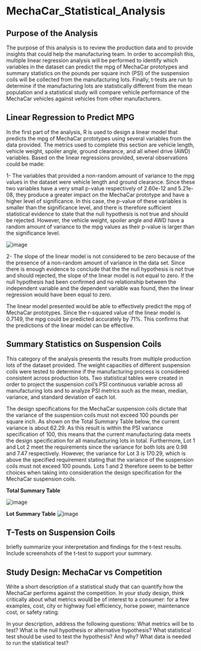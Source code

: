 # MechaCar_Statistical_Analysis

## Purpose of the Analysis

The purpose of this analysis is to review the production data and to provide insights that could help the manufacturing team. In order to accomplish this, multiple linear regression analysis will be performed to identify which variables in the dataset can predict the mpg of MechaCar prototypes and summary statistics on the pounds per square inch (PSI) of the suspension coils will be collected from the manufacturing lots. Finally, t-tests are run to determine if the manufacturing lots are statistically different from the mean population and a statistical study will compare vehicle performance of the MechaCar vehicles against vehicles from other manufacturers. 

## Linear Regression to Predict MPG

In the first part of the analysis, R is used to design a linear model that predicts the mpg of MechaCar prototypes using several variables from the data provided. The metrics used to complete this section are vehicle length, vehicle weight, spoiler angle, ground clearance, and all wheel drive (AWD) variables. Based on the linear regressions provided, several observations could be made:

1- The variables that provided a non-random amount of variance to the mpg values in the dataset were vehicle length and ground clearance. Since these two variables have a very small p-value respectively of 2.60e-12 and 5.21e-08, they produce a greater impact on the MechaCar prototype and have a higher level of significance. In this case, the p-value of these variables is smaller than the significance level, and there is therefore  sufficient statistical evidence to state that the null hypothesis is not true and should be rejected. However, the vehicle weight, spoiler angle and AWD have a random amount of variance to the mpg values as their p-value is larger than the significance level.

![image](https://user-images.githubusercontent.com/75655852/114327522-6797a580-9b07-11eb-9fee-706be088d5f6.png)

2- The slope of the linear model is not considered to be zero because of the the presence of a non-random amount of variance in the data set. Since there is enough evidence to conclude that the the null hypothesis is not true and should rejected, the slope of the linear model is not equal to zero. If the null hypothesis had been confirmed and no relationship between the independent variable and the dependent variable was found, then the linear regression would have been equal to zero. 

The linear model presented would be able to effectively predict the mpg of MechaCar prototypes. Since the r-squared value of the linear model is 0.7149, the mpg could be predicted accurately by 71%. This confirms that the predictions of the linear model can be effective.

## Summary Statistics on Suspension Coils

This category of the analysis presents the results from multiple production lots of the dataset provided. The weight capacities of different suspension coils were tested to determine if the manufacturing process is considered consistent across production lots. Two statistical tables were created in order to project the suspension coil’s PSI continuous variable across all manufacturing lots and to analyze PSI metrics such as the mean, median, variance, and standard deviation of each lot.

The design specifications for the MechaCar suspension coils dictate that the variance of the suspension coils must not exceed 100 pounds per square inch. As shown on the Total Summary Table below, the current variance is about 62.29. As this result is within the PSI variance specification of 100, this means that the current manufacturing data meets the design specification for all manufacturing lots in total. Furthermore, Lot 1 and Lot 2 meet the requirements since the variance for both lots are 0.98 and 7.47 respectively. However, the variance for Lot 3 is 170.29, which is above the specified requirement stating that the variance of the suspension coils must not exceed 100 pounds. Lots 1 and 2 therefore seem to be better choices when taking into consideration the design specification for the MechaCar suspension coils.

**Total Summary Table**

![image](https://user-images.githubusercontent.com/75655852/114332408-31145780-9b14-11eb-9cf6-7fcd147bfe82.png)

**Lot Summary Table** 
![image](https://user-images.githubusercontent.com/75655852/114332512-5dc86f00-9b14-11eb-87f3-ab05902318d1.png)


## T-Tests on Suspension Coils

briefly summarize your interpretation and findings for the t-test results. Include screenshots of the t-test to support your summary.

## Study Design: MechaCar vs Competition

Write a short description of a statistical study that can quantify how the MechaCar performs against the competition. In your study design, think critically about what metrics would be of interest to a consumer: for a few examples, cost, city or highway fuel efficiency, horse power, maintenance cost, or safety rating.

In your description, address the following questions:
What metrics will be to test?
What is the null hypothesis or alternative hypothesis?
What statistical test should be used to test the hypothesis? And why?
What data is needed to run the statistical test?
